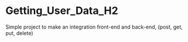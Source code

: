 # Getting_User_Data_H2
 Simple project to make an integration front-end and back-end, (post, get, put, delete)  
